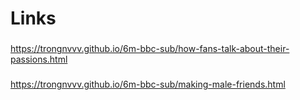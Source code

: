 # Links
### 
https://trongnvvv.github.io/6m-bbc-sub/how-fans-talk-about-their-passions.html
### 
https://trongnvvv.github.io/6m-bbc-sub/making-male-friends.html
